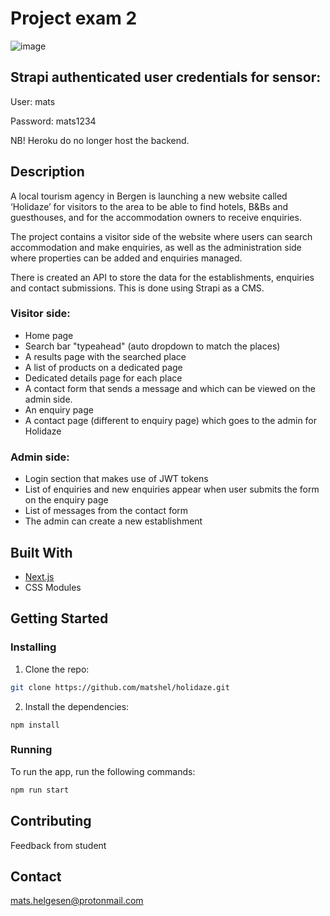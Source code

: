 # Project exam 2

![image](https://github.com/matshel/holidaze/blob/main/public/images/holidaze.png)

## Strapi authenticated user credentials for sensor:

User: mats

Password: mats1234

NB! Heroku do no longer host the backend.

## Description

A local tourism agency in Bergen is launching a new website called ‘Holidaze’ for visitors to the area to be able to find hotels, B&Bs and guesthouses, and for the accommodation owners to receive enquiries.

The project contains a visitor side of the website where users can search accommodation and make enquiries, as well as the administration side where properties can be added and enquiries managed.

There is created an API to store the data for the establishments, enquiries and contact submissions. This is done using Strapi as a CMS.

### Visitor side:

- Home page
- Search bar "typeahead" (auto dropdown to match the places)
- A results page with the searched place
- A list of products on a dedicated page
- Dedicated details page for each place
- A contact form that sends a message and which can be viewed on the admin side.
- An enquiry page
- A contact page (different to enquiry page) which goes to the admin for Holidaze

### Admin side:

- Login section that makes use of JWT tokens
- List of enquiries and new enquiries appear when user submits the form on the enquiry page
- List of messages from the contact form
- The admin can create a new establishment

## Built With

- [Next.js](https://nextjs.org/)
- CSS Modules

## Getting Started

### Installing

1. Clone the repo:

```bash
git clone https://github.com/matshel/holidaze.git
```

2. Install the dependencies:

```
npm install
```

### Running

To run the app, run the following commands:

```bash
npm run start
```

## Contributing

Feedback from student

## Contact

mats.helgesen@protonmail.com
